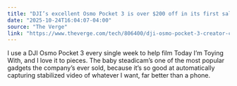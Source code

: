 ```yaml
---
title: "DJI’s excellent Osmo Pocket 3 is over $200 off in its first sale since tariffs"
date: "2025-10-24T16:04:07-04:00"
source: "The Verge"
link: "https://www.theverge.com/tech/806400/dji-osmo-pocket-3-creator-combo-deal-sale-price-after-tariffs"
---
```


I use a DJI Osmo Pocket 3 every single week to help film Today I’m Toying With, and I love it to pieces. The baby steadicam’s one of the most popular gadgets the company’s ever sold, because it’s so good at automatically capturing stabilized video of whatever I want, far better than a phone.
